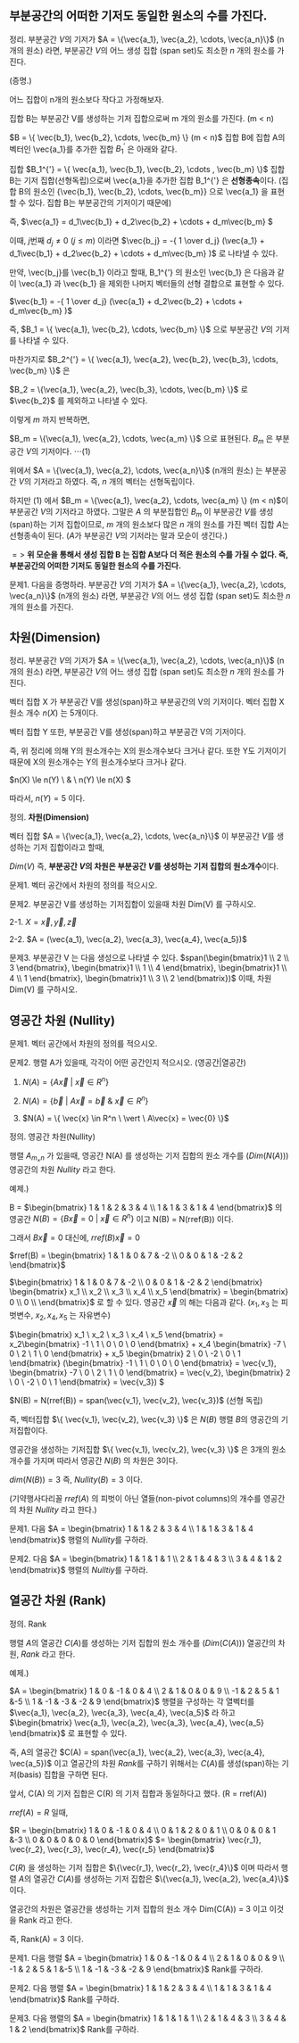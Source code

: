 ## 부분공간의 어떠한 기저도 동일한 원소의 수를 가진다.

정리. 부분공간 $V$의 기저가 $A = \{\vec{a_1}, \vec{a_2}, \cdots, \vec{a_n}\}$ (n개의 원소) 라면, 부분공간 $V$의 어느 생성 집합 (span set)도 최소한 $n$ 개의 원소를 가진다.



(증명.) 

어느 집합이 n개의 원소보다 작다고 가정해보자. 

집합 B는 부분공간 V를 생성하는 기저 집합으로써 m 개의 원소를 가진다. (m < n)

$B = \{ \vec{b_1}, \vec{b_2}, \cdots, \vec{b_m}  \}  (m < n)$  집합 B에 집합 A의 벡터인 \vec{a_1}를 추가한 집합 $B_1^{'}$ 은 아래와 같다.

집합 $B_1^{'} = \{ \vec{a_1}, \vec{b_1}, \vec{b_2}, \cdots , \vec{b_m} \}$ 집합 B는 기저 집합(선형독립)으로써 \vec{a_1}을 추가한 집합 B_1^{'} 은 **선형종속**이다. (집합 B의 원소인 {\vec{b_1}, \vec{b_2}, \cdots, \vec{b_m}} 으로 \vec{a_1} 을 표현할 수 있다. 집합 B는 부분공간의 기저이기 때문에)

즉, $\vec{a_1} = d_1\vec{b_1} + d_2\vec{b_2} + \cdots + d_m\vec{b_m} $

이때, $j$번째 $d_j \ne 0$ ($j \le m$) 이라면 $\vec{b_j} = -{ 1 \over d_j} (\vec{a_1} + d_1\vec{b_1} + d_2\vec{b_2} + \cdots + d_m\vec{b_m} )$ 로 나타낼 수 있다.

만약, \vec{b_j}를 \vec{b_1} 이라고 할때, B_1^{'} 의 원소인 \vec{b_1} 은 다음과 같이 \vec{a_1} 과 \vec{b_1} 을 제외한 나머지 벡터들의 선형 결합으로 표현할 수 있다.

$\vec{b_1} = -{ 1 \over d_j} (\vec{a_1}  + d_2\vec{b_2} + \cdots + d_m\vec{b_m} )$ 

즉, $B_1 = \{ \vec{a_1}, \vec{b_2}, \cdots, \vec{b_m} \}$ 으로 부분공간 $V$의 기저를 나타낼 수 있다.

마찬가지로 $B_2^{'} = \{ \vec{a_1}, \vec{a_2}, \vec{b_2}, \vec{b_3}, \cdots, \vec{b_m} \}$ 은

$B_2 = \{\vec{a_1},  \vec{a_2}, \vec{b_3}, \cdots, \vec{b_m}  \}$ 로 $\vec{b_2}$ 를 제외하고 나타낼 수 있다.

이렇게 $m$ 까지 반복하면,

$B_m = \{\vec{a_1}, \vec{a_2}, \cdots, \vec{a_m} \}$ 으로 표현된다. $B_m$ 은 부분공간 $V$의 기저이다. $\cdots (1)$

위에서 $A = \{\vec{a_1}, \vec{a_2}, \cdots, \vec{a_n}\}$ (n개의 원소) 는 부분공간 $V$의 기저라고 하였다. 즉, $n$ 개의 벡터는 선형독립이다.

하지만 (1) 에서 $B_m = \{\vec{a_1}, \vec{a_2}, \cdots, \vec{a_m} \} (m < n)$이 부분공간 $V$의 기저라고 하였다. 그말은 $A$ 의 부분집합인 $B_m$ 이 부분공간 $V$를 생성(span)하는 기저 집합이므로, $m$ 개의 원소보다 많은 $n$ 개의 원소를 가진 벡터 집합 $A$는 선형종속이 된다. ($A$가 부분공간 $V$의 기저라는 말과 모순이 생긴다.)

$=>$ **위 모순을 통해서 생성 집합 B 는 집합 A보다 더 적은 원소의 수를 가질 수 없다. 즉, 부분공간의 어떠한 기저도 동일한 원소의 수를 가진다.**

<recap>

문제1. 다음을 증명하라. 부분공간 $V$의 기저가 $A = \{\vec{a_1}, \vec{a_2}, \cdots, \vec{a_n}\}$ (n개의 원소) 라면, 부분공간 $V$의 어느 생성 집합 (span set)도 최소한 $n$ 개의 원소를 가진다.

</recap>

## 차원(Dimension)

정리. 부분공간 $V$의 기저가 $A = \{\vec{a_1}, \vec{a_2}, \cdots, \vec{a_n}\}$ (n개의 원소) 라면, 부분공간 $V$의 어느 생성 집합 (span set)도 최소한 $n$ 개의 원소를 가진다.

벡터 집합 X 가 부분공간 V를 생성(span)하고 부분공간의 V의 기저이다. 벡터 집합 X 원소 개수 $n(X)​$ 는 5개이다.

벡터 집합 Y 또한, 부분공간 V를 생성(span)하고 부분공간 V의 기저이다.

즉, 위 정리에 의해 Y의 원소개수는 X의 원소개수보다 크거나 같다. 또한 Y도 기저이기 때문에 X의 원소개수는 Y의 원소개수보다 크거나 같다.

$n(X) \le n(Y) \ \& \ n(Y) \le n(X) $

따라서, $n(Y) = 5$ 이다.

정의. **차원(Dimension)**

벡터 집합 $A = \{\vec{a_1}, \vec{a_2}, \cdots, \vec{a_n}\}$ 이 부분공간 $V$를 생성하는 기저 집합이라고 할때,

$Dim(V)$ 즉, **부분공간 $V$의 차원은 부분공간 $V$를 생성하는 기저 집합의 원소개수**이다.

<recap>

문제1. 벡터 공간에서 차원의 정의를 적으시오.

문제2. 부분공간 V를 생성하는 기저집합이 있을때 차원 Dim(V) 를 구하시오.

2-1. $X = {\vec{x}, \vec{y}, \vec{z}}$

2-2. $A = (\vec{a_1}, \vec{a_2}, \vec{a_3}, \vec{a_4}, \vec{a_5})$

문제3. 부분공간 V 는 다음 생성으로 나타낼 수 있다. $span(\begin{bmatrix}1 \\ 2 \\ 3 \end{bmatrix}, \begin{bmatrix}1 \\ 1 \\ 4 \end{bmatrix}, \begin{bmatrix}1 \\ 4 \\ 1 \end{bmatrix}, \begin{bmatrix}1 \\ 3 \\ 2 \end{bmatrix})$ 이때, 차원 Dim(V) 를 구하시오.

</recap>

## 영공간 차원 (Nullity)

<recap>

문제1. 벡터 공간에서 차원의 정의를 적으시오.

문제2. 행렬 A가 있을때, 각각이 어떤 공간인지 적으시오. (영공간|열공간)

1) $N(A) = \{A\vec{x} \ \vert \ \vec{x} \in R^n \}$

2) $N(A) = \{ \vec{b} \ \vert \ A\vec{x} = \vec{b} \ \& \ \vec{x} \in R^n \}$

3) $N(A) = \{ \vec{x} \in R^n \ \vert \ A\vec{x} = \vec{0} \}$

</recap>

정의. 영공간 차원(Nullity)

행렬 $A_{m_\times n}$  가 있을때, 영공간 N(A) 를 생성하는 기저 집합의 원소 개수를 $(Dim(N(A)))$ 영공간의 차원 $Nullity$  라고 한다.

예제.)

B = $\begin{bmatrix} 1 & 1 & 2 & 3 & 4 \\ 1 & 1 & 3 & 1 & 4 \end{bmatrix}$ 의 영공간 $N(B) = \{ B\vec{x} = 0 \ \vert \ \vec{x} \in R^n \}$ 이고 N(B) = N(rref(B)) 이다.

그래서 $B\vec{x} = 0$ 대신에, $rref(B)\vec{x} = 0$ 

$rref(B) = \begin{bmatrix} 1 & 1 & 0 & 7 & -2 \\ 0 & 0 & 1 & -2 & 2 \end{bmatrix}$

$\begin{bmatrix} 1 & 1 & 0 & 7 & -2 \\ 0 & 0 & 1 & -2 & 2 \end{bmatrix} \begin{bmatrix} x_1 \\ x_2 \\ x_3 \\ x_4 \\ x_5 \end{bmatrix} = \begin{bmatrix} 0 \\ 0 \\  \end{bmatrix}$ 로 할 수 있다. 영공간 $\vec{x}$ 의 해는 다음과 같다. ($x_1, x_3$ 는 피벗변수, $x_2, x_4, x_5$ 는 자유변수)

$\begin{bmatrix} x_1 \\ x_2 \\ x_3 \\ x_4 \\ x_5 \end{bmatrix} = x_2\begin{bmatrix} -1 \\ 1 \\ 0 \\ 0 \\ 0 \end{bmatrix} + x_4 \begin{bmatrix} -7 \\ 0 \\ 2 \\ 1 \\ 0 \end{bmatrix} + x_5 \begin{bmatrix} 2 \\ 0 \\ -2 \\ 0 \\ 1 \end{bmatrix} (\begin{bmatrix} -1 \\ 1 \\ 0 \\ 0 \\ 0 \end{bmatrix} = \vec{v_1}, \begin{bmatrix} -7 \\ 0 \\ 2 \\ 1 \\ 0 \end{bmatrix} = \vec{v_2}, \begin{bmatrix} 2 \\ 0 \\ -2 \\ 0 \\ 1 \end{bmatrix} = \vec{v_3}) $

$N(B) = N(rref(B)) = span(\vec{v_1}, \vec{v_2}, \vec{v_3})$ (선형 독립)

즉, 벡터집합 $\{ \vec{v_1}, \vec{v_2}, \vec{v_3} \}$ 은 $N(B)$ 행렬 $B$의 영공간의 기저집합이다.

영공간을 생성하는 기저집합 $\{ \vec{v_1}, \vec{v_2}, \vec{v_3} \}$ 은 3개의 원소 개수를 가지며 따라서 영공간 $N(B)$ 의 차원은 3이다. 

$dim(N(B)) = 3$ 즉, $Nullity(B) = 3$ 이다.

(기약행사다리꼴 $rref(A)$ 의 피벗이 아닌 열들(non-pivot columns)의 개수를 영공간의 차원 $Nullity$  라고 한다.)

<recap>

문제1. 다음 $A = \begin{bmatrix} 1 & 1 & 2 & 3 & 4 \\ 1 & 1 & 3 & 1 & 4 \end{bmatrix}​$ 행렬의 $Nullity​$를 구하라.

문제2. 다음 $A = \begin{bmatrix} 1 & 1 & 1 & 1 \\ 2 & 1 & 4 & 3 \\ 3 & 4 & 1 & 2 \end{bmatrix}​$ 행렬의 $Nulltiy​$를 구하라.

</recap>

## 열공간 차원 (Rank)

정의. Rank

행렬 $A$의 열공간 $C(A)$를 생성하는 기저 집합의 원소 개수를 $(Dim(C(A)))$ 열공간의 차원, $Rank$ 라고 한다.

예제.)

$A = \begin{bmatrix} 1 & 0 & -1 & 0 & 4 \\ 2 & 1 & 0 & 0 & 9 \\ -1 & 2 & 5 & 1 &-5 \\ 1 & -1 & -3 & -2 & 9 \end{bmatrix}​$ 행렬을 구성하는 각 열벡터를 $\vec{a_1}, \vec{a_2}, \vec{a_3}, \vec{a_4}, \vec{a_5}​$ 라 하고 $\begin{bmatrix} \vec{a_1}, \vec{a_2}, \vec{a_3}, \vec{a_4}, \vec{a_5} \end{bmatrix}​$ 로 표현할 수 있다.

즉, A의 열공간 $C(A) = span(\vec{a_1}, \vec{a_2}, \vec{a_3}, \vec{a_4}, \vec{a_5})$ 이고 열공간의 차원 $Rank$를 구하기 위해서는 $C(A)$를 생성(span)하는 기저(basis) 집합을 구하면 된다.

앞서, C(A) 의 기저 집합은 C(R) 의 기저 집합과 동일하다고 했다. (R = rref(A))

$rref(A) = R$ 일때,

$R = \begin{bmatrix} 1 & 0 & -1 & 0 & 4 \\ 0 & 1 & 2 & 0 & 1 \\ 0 & 0 & 0 & 1 &-3 \\ 0 & 0 & 0 & 0 & 0 \end{bmatrix}$ $= \begin{bmatrix} \vec{r_1}, \vec{r_2}, \vec{r_3}, \vec{r_4}, \vec{r_5} \end{bmatrix}$

$C(R)$ 을 생성하는 기저 집합은 $\{\vec{r_1}, \vec{r_2}, \vec{r_4}\}$ 이며 따라서 행렬 $A$의 열공간 $C(A)$를 생성하는 기저 집합은 $\{\vec{a_1}, \vec{a_2}, \vec{a_4}\}$ 이다.

열공간의 차원은 열공간을 생성하는 기저 집합의 원소 개수 Dim(C(A)) = 3 이고 이것을 Rank 라고 한다.

즉, Rank(A) = 3 이다.

<recap>

문제1. 다음 행렬 $A = \begin{bmatrix} 1 & 0 & -1 & 0 & 4 \\ 2 & 1 & 0 & 0 & 9 \\ -1 & 2 & 5 & 1 &-5 \\ 1 & -1 & -3 & -2 & 9 \end{bmatrix}$ Rank를 구하라.

문제2. 다음 행렬 $A = \begin{bmatrix} 1 & 1 & 2 & 3 & 4 \\ 1 & 1 & 3 & 1 & 4 \end{bmatrix}$ Rank를 구하라.

문제3. 다음 행렬의 $A = \begin{bmatrix} 1 & 1 & 1 & 1 \\ 2 & 1 & 4 & 3 \\ 3 & 4 & 1 & 2 \end{bmatrix}$ Rank를 구하라. 

</recap>